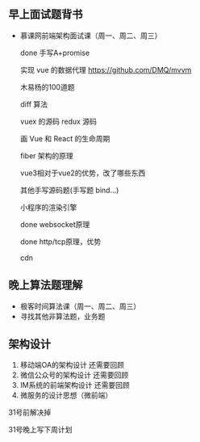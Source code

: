 ## 早上面试题背书

* 慕课网前端架构面试课（周一、周二、周三）

    done 手写A+promise  

    实现 vue 的数据代理 https://github.com/DMQ/mvvm

    木易杨的100道题

    diff 算法

    vuex 的源码 redux 源码  

    画 Vue 和 React 的生命周期

    fiber 架构的原理

    vue3相对于vue2的优势，改了哪些东西

    其他手写源码题(手写题 bind...)

    小程序的渲染引擎

    done websocket原理

    done http/tcp原理，优势

    cdn

## 晚上算法题理解

* 极客时间算法课（周一、周二、周三）
* 寻找其他非算法题，业务题

## 架构设计

1. 移动端OA的架构设计 还需要回顾
2. 微信公众号的架构设计 还需要回顾
3. IM系统的前端架构设计 还需要回顾
4. 微服务的设计思想（微前端）

31号前解决掉

31号晚上写下周计划
